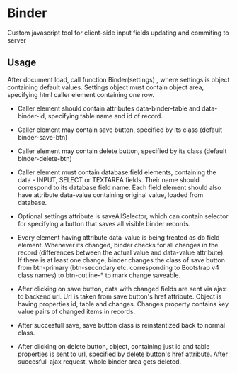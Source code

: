 # Binder
Custom javascript tool for client-side input fields updating and commiting to server

## Usage
After document load, call function Binder(settings) , where settings is object containing default values. Settings object must contain object area, specifying html caller element containing one row.

 * Caller element should contain attributes data-binder-table and data-binder-id, specifying table name and id of record.
 * Caller element may contain save button, specified by its class (default binder-save-btn)
 * Caller element may contain delete button, specified by its class (default binder-delete-btn)
 * Caller element must contain database field elements, containing the data - INPUT, SELECT or TEXTAREA fields. Their name should correspond to its database field name. Each field element should also have attribute data-value containing original value, loaded from database.
 
 * Optional settings attribute is saveAllSelector, which can contain selector for specifying a button that saves all visible binder records.

 * Every element having attribute data-value is being treated as db field element. Whenever its changed, binder checks for all changes in the record (differences between the actual value and data-value attribute). If there is at least one change, binder changes the class of save button from btn-primary (btn-secondary etc. corresponding to Bootstrap v4 class names) to btn-outline-* to mark change saveable.
 * After clicking on save button, data with changed fields are sent via ajax to backend url. Url is taken from save button's href attribute. Object is having properties id, table and changes. Changes property contains key value pairs of changed items in records.
 * After succesfull save, save button class is reinstantized back to normal class.
 
 * After clicking on delete button, object, containing just id and table properties is sent to url, specified by delete button's href attribute. After succesfull ajax request, whole binder area gets deleted.
